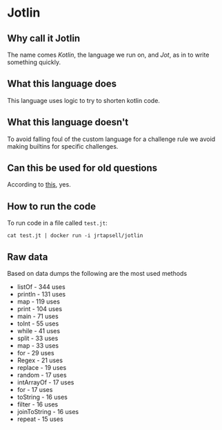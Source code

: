 # Jotlin

## Why call it Jotlin

The name comes _Kotlin_, the language we run on, and _Jot_, as in to write something quickly.

## What this language does

This language uses logic to try to shorten kotlin code.

## What this language doesn't

To avoid falling foul of the custom language for a challenge rule we avoid making builtins for specific challenges.

## Can this be used for old questions

According to [this](https://codegolf.meta.stackexchange.com/a/7011/73772), yes.

## How to run the code

To run code in a file called `test.jt`:

    cat test.jt | docker run -i jrtapsell/jotlin


## Raw data

Based on data dumps the following are the most used methods

- listOf - 344 uses
- println - 131 uses
- map - 119 uses
- print - 104 uses
- main - 71 uses
- toInt - 55 uses
- while - 41 uses
- split - 33 uses
- map - 33 uses
- for - 29 uses
- Regex - 21 uses
- replace - 19 uses
- random - 17 uses
- intArrayOf - 17 uses
- for - 17 uses
- toString - 16 uses
- filter - 16 uses
- joinToString - 16 uses
- repeat - 15 uses
